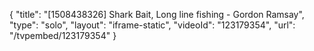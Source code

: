 {
    "title": "[1508438326] Shark Bait, Long line fishing - Gordon Ramsay",
    "type": "solo",
    "layout": "iframe-static",
    "videoId": "123179354",
    "url": "\/tvpembed\/123179354"
}